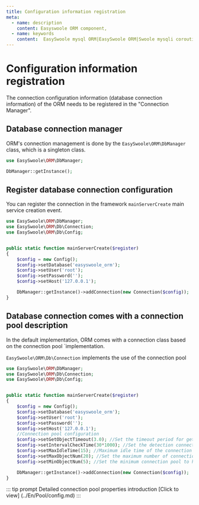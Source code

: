 ```yaml
---
title: Configuration information registration
meta:
  - name: description
    content: Easyswoole ORM component,
  - name: keywords
    content:  EasySwoole mysql ORM|EasySwoole ORM|Swoole mysqli coroutine client|swoole ORM
---
```


# Configuration information registration

The connection configuration information (database connection information) of the ORM needs to be registered in the "Connection Manager".

## Database connection manager

ORM's connection management is done by the ```EasySwoole\ORM\DbManager``` class, which is a singleton class.

```php
use EasySwoole\ORM\DbManager;

DbManager::getInstance();
```


## Register database connection configuration

You can register the connection in the framework `mainServerCreate` main service creation event.

```php
use EasySwoole\ORM\DbManager;
use EasySwoole\ORM\Db\Connection;
use EasySwoole\ORM\Db\Config;


public static function mainServerCreate($register)
{
    $config = new Config();
    $config->setDatabase('easyswoole_orm');
    $config->setUser('root');
    $config->setPassword('');
    $config->setHost('127.0.0.1');

    DbManager::getInstance()->addConnection(new Connection($config));
}
```


## Database connection comes with a connection pool description

In the default implementation, ORM comes with a connection class based on the connection pool `implementation.

`EasySwoole\ORM\Db\Connection` implements the use of the connection pool

```php
use EasySwoole\ORM\DbManager;
use EasySwoole\ORM\Db\Connection;
use EasySwoole\ORM\Db\Config;


public static function mainServerCreate($register)
{
    $config = new Config();
    $config->setDatabase('easyswoole_orm');
    $config->setUser('root');
    $config->setPassword('');
    $config->setHost('127.0.0.1');
    //Connection pool configuration
    $config->setGetObjectTimeout(3.0); //Set the timeout period for getting the connection pool object
    $config->setIntervalCheckTime(30*1000); //Set the detection connection to survive the cycle of recycling and creation
    $config->setMaxIdleTime(15); //Maximum idle time of the connection pool object (seconds)
    $config->setMaxObjectNum(20); //Set the maximum number of connection objects in the connection pool
    $config->setMinObjectNum(5); //Set the minimum connection pool to have the number of connected objects

    DbManager::getInstance()->addConnection(new Connection($config));
}
```

::: tip prompt
Detailed connection pool properties introduction [Click to view] (../En/Pool/config.md)
:::



